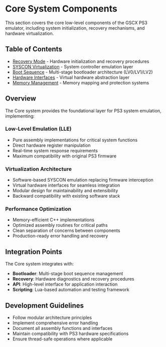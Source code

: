 # Core System Components

This section covers the core low-level components of the GSCX PS3 emulator, including system initialization, recovery mechanisms, and hardware virtualization.

## Table of Contents

- [Recovery Mode](recovery-mode.md) - Hardware initialization and recovery procedures
- [SYSCON Virtualization](syscon-virtualization.md) - System controller emulation layer
- [Boot Sequence](boot-sequence.md) - Multi-stage bootloader architecture (LV0/LV1/LV2)
- [Hardware Interfaces](hardware-interfaces.md) - Virtual hardware abstraction layer
- [Memory Management](memory-management.md) - Memory mapping and protection systems

## Overview

The Core system provides the foundational layer for PS3 system emulation, implementing:

### Low-Level Emulation (LLE)
- Pure assembly implementations for critical system functions
- Direct hardware register manipulation
- Real-time system response requirements
- Maximum compatibility with original PS3 firmware

### Virtualization Architecture
- Software-based SYSCON emulation replacing firmware interception
- Virtual hardware interfaces for seamless integration
- Modular design for maintainability and extensibility
- Backward compatibility with existing software stack

### Performance Optimization
- Memory-efficient C++ implementations
- Optimized assembly routines for critical paths
- Clean separation of concerns between components
- Production-ready error handling and recovery

## Integration Points

The Core system integrates with:
- **Bootloader**: Multi-stage boot sequence management
- **Recovery**: Hardware diagnostics and recovery procedures  
- **API**: High-level interface for application interaction
- **Scripting**: Lua-based automation and testing framework

## Development Guidelines

- Follow modular architecture principles
- Implement comprehensive error handling
- Document all assembly functions and interfaces
- Maintain compatibility with PS3 hardware specifications
- Ensure thread-safe operations where applicable